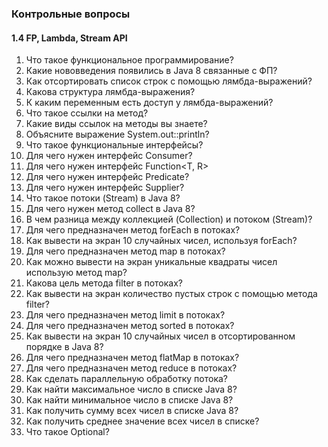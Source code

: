 ### Контрольные вопросы

#### 1.4 FP, Lambda, Stream API

1. Что такое функциональное программирование?
2. Какие нововведения появились в Java 8 связанные с ФП?
3. Как отсортировать список строк с помощью лямбда-выражений?
4. Какова структура лямбда-выражения?
5. К каким переменным есть доступ у лямбда-выражений?
6. Что такое ссылки на метод?
7. Какие виды ссылок на методы вы знаете?
8. Объясните выражение System.out::println?
9. Что такое функциональные интерфейсы?
10. Для чего нужен интерфейс Consumer<T>?
11. Для чего нужен интерфейс Function<T, R>
12. Для чего нужен интерфейс Predicate<T>?
13. Для чего нужен интерфейс Supplier<T>?
14. Что такое потоки (Stream) в Java 8?
15. Для чего нужен метод collect в Java 8?
16. В чем разница между коллекцией (Collection) и потоком (Stream)?
17. Для чего предназначен метод forEach в потоках?
18. Как вывести на экран 10 случайных чисел, используя forEach?
19. Для чего предназначен метод map в потоках?
20. Как можно вывести на экран уникальные квадраты чисел использую метод map?
21. Какова цель метода filter в потоках?
22. Как вывести на экран количество пустых строк с помощью метода filter?
23. Для чего предназначен метод limit в потоках?
24. Для чего предназначен метод sorted в потоках?
25. Как вывести на экран 10 случайных чисел в отсортированном порядке в Java 8?
26. Для чего предназначен метод flatMap в потоках?
27. Для чего предназначен метод reduce в потоках?
28. Как сделать параллельную обработку потока?
29. Как найти максимальное число в списке Java 8?
30. Как найти минимальное число в списке Java 8?
31. Как получить сумму всех чисел в списке Java 8?
32. Как получить среднее значение всех чисел в списке?
33. Что такое Optional?

